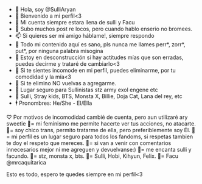 - 👋 Hola, soy @SulliAryan
- 👀 Bienvenido a mi perfil<3
- 🌱 Mi cuenta siempre estara llena de sulli y Facu
- 💞️ Subo muchos post re locos, pero cuando hablo enserio no bromees.
- 📫 Si quieres ser mi amigo háblame!, siempre respondo 
- 🏡 Todo mi contenido aquí es sano, pls nunca me llames perr*, zorr*, put*, por ninguna palabra misogina
- 💟 Estoy en desconstrucción si hay actitudes mías que son erradas, puedes decirme y trataré de cambiarlo<3
- 🌻 Si te sientes incomode en mi perfil, puedes eliminarme, por tu comodidad y la mía<3
- 🌼 Si te elimino NO vuelvas a agregarme.
- 🌹 Lugar seguro para Sullinistas stz army exol engene etc
- 🎤 Sulli, Stray kids, BTS, Monsta X, Billie, Doja Cat, Lana del rey, etc
- 🕴 Pronombres: He/She - El/Ella

♡ Por motivos de incomodidad cambié de cuenta, pero aun utilizaré ary sweetie
🏡= mi feminismo me permite hacerte ver tus acciones, no atacarte.
🏡= soy chico trans, permito tratarme de ella, pero preferiblemente soy Él.
🏡= mi perfil es un lugar seguro para todos los fandoms, si respetas tambien te doy el respeto que mereces.
🏡= si van a venir con comentarios innecesarios mejor ni me agreguen y devuelvanse:)
🏡= me encanta sulli y facundo.
🏡= stz, monsta x, bts.
🏡= Sulli, Hobi, Kihyun, Felix.
🏡= Facu @mrcaquitarica 

Esto es todo, espero te quedes siempre en mi perfil<3
